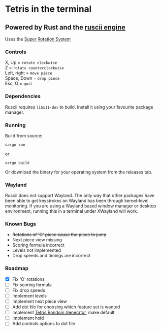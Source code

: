 # Tetris in the terminal
## Powered by Rust and the [ruscii engine](https://github.com/lemunozm/ruscii)

Uses the [Super Rotation System](https://tetris.wiki/Super_Rotation_System)

### Controls

X, Up = `rotate clockwise`    
Z = `rotate counterclockwise`    
Left, right = `move piece`    
Space, Down = `drop piece`    
Esc, Q = `quit`    

### Dependencies

Ruscii requires `libx11-dev` to build. Install it using your favourite package manager.

### Running

Build from source:
```
cargo run
```
or
```
cargo build
```

Or download the binary for your operating system from the releases tab.

### Wayland

Ruscii does not support Wayland. The only way that other packages have been able to get keystrokes on Wayland has been through kernel-level monitoring. If you are using a Wayland based window manager or desktop environment, running this in a terminal under XWayland will work.

### Known Bugs

- ~~Rotations of 'O' piece cause the piece to jump~~
- Next piece view missing
- Scoring formula incorrect
- Levels not implemented
- Drop speeds and timings are incorrect

### Roadmap

- [X] Fix 'O' rotations
- [ ] Fix scoring formula
- [ ] Fix drop speeds
- [ ] Implement levels
- [ ] Implement next piece view
- [ ] Add dot file for choosing which feature set is wanted
- [ ] Implement [Tetris Random Generator](https://tetris.wiki/Random_Generator), make default
- [ ] Implement hold
- [ ] Add controls options to dot file
